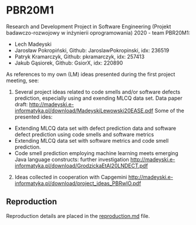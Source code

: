 # PBR20M1
Research and Development Project in Software Engineering (Projekt badawczo-rozwojowy w inżynierii oprogramowania) 2020 - team PBR20M1:
- Lech Madeyski
- Jarosław Pokropiński, Github: JaroslawPokropinski, idx: 236519
- Patryk Kramarczyk, Github: pkramarczyk, idx: 257413
- Jakub Gąsiorek, Github: GsiorX, idx: 220890

As references to my own (LM) ideas presented during the first project meeting, see:
1) Several project ideas related to code smells and/or software defects prediction, especially using and exending MLCQ data set. 
Data paper draft: http://madeyski.e-informatyka.pl/download/MadeyskiLewowski20EASE.pdf
Some of the presented ides:
- Extending MLCQ data set with defect prediction data and software defect prediction using code smells and software metrics
- Extending MLCQ data set with software metrics and code smell prediction.
- Code smell prediction employing machine learning meets emerging Java language constructs: further investigation
http://madeyski.e-informatyka.pl/download/GrodzickaEtAl20LNDECT.pdf

2) Ideas collected in cooperation with Capgemini http://madeyski.e-informatyka.pl/download/project_ideas_PBRwIO.pdf

## Reproduction

Reproduction details are placed in the [reproduction.md](./reproduction.md) file.
